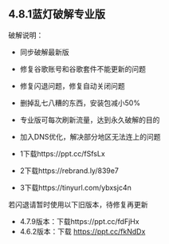 
## 4.8.1蓝灯破解专业版
破解说明：
* 同步破解最新版
* 修复谷歌账号和谷歌套件不能更新的问题
* 修复闪退问题，修复自动关闭问题
* 删掉乱七八糟的东西，安装包减小50%
* 专业版可每次刷新流量，达到永久破解的目的
* 加入DNS优化，解决部分地区无法连上的问题

* 1下载https://ppt.cc/fSfsLx
* 2下载https://rebrand.ly/839e7
* 3下载https://tinyurl.com/ybxsjc4n


若闪退请暂时使用以下旧版本，待修复再更新

* 4.7.9版本：下载https://ppt.cc/fdFjHx
* 4.6.2版本：下载 https://ppt.cc/fkNdDx


